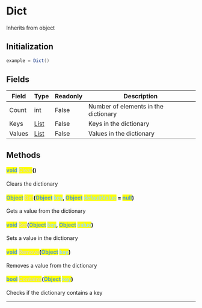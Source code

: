 # Dict
Inherits from object
## Initialization
```csharp
example = Dict()
```
## Fields
|Field|Type|Readonly|Description|
|---|---|---|---|
|Count|int|False|Number of elements in the dictionary|
|Keys|[List](../objects/List.md)|False|Keys in the dictionary|
|Values|[List](../objects/List.md)|False|Values in the dictionary|
## Methods
#### <mark style="color:#509cd4;">void</mark> <mark style="color:#dcdcaa;">Clear</mark>()
Clears the dictionary
#### <mark style="color:#509cd4;">Object</mark> <mark style="color:#dcdcaa;">Get</mark>(<mark style="color:#509cd4;">Object</mark> <mark style="color:#9cdcfe;">key</mark>, <mark style="color:#509cd4;">Object</mark> <mark style="color:#9cdcfe;">defaultValue</mark> = <mark style="color:#509cd4;">null</mark>)
Gets a value from the dictionary
#### <mark style="color:#509cd4;">void</mark> <mark style="color:#dcdcaa;">Set</mark>(<mark style="color:#509cd4;">Object</mark> <mark style="color:#9cdcfe;">key</mark>, <mark style="color:#509cd4;">Object</mark> <mark style="color:#9cdcfe;">value</mark>)
Sets a value in the dictionary
#### <mark style="color:#509cd4;">void</mark> <mark style="color:#dcdcaa;">Remove</mark>(<mark style="color:#509cd4;">Object</mark> <mark style="color:#9cdcfe;">key</mark>)
Removes a value from the dictionary
#### <mark style="color:#509cd4;">bool</mark> <mark style="color:#dcdcaa;">Contains</mark>(<mark style="color:#509cd4;">Object</mark> <mark style="color:#9cdcfe;">key</mark>)
Checks if the dictionary contains a key

---

